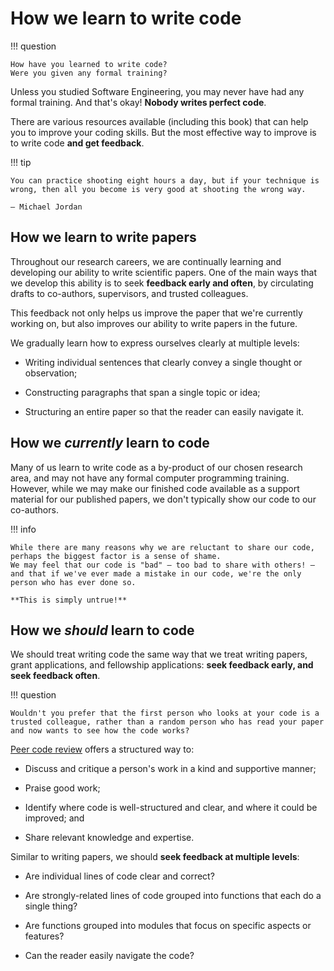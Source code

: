 # How we learn to write code

!!! question

    How have you learned to write code?
    Were you given any formal training?

Unless you studied Software Engineering, you may never have had any formal training.
And that's okay!
**Nobody writes perfect code**.

There are various resources available (including this book) that can help you to improve your coding skills.
But the most effective way to improve is to write code **and get feedback**.

!!! tip

    You can practice shooting eight hours a day, but if your technique is wrong, then all you become is very good at shooting the wrong way.

    — Michael Jordan

## How we learn to write papers

Throughout our research careers, we are continually learning and developing our ability to write scientific papers.
One of the main ways that we develop this ability is to seek **feedback early and often**, by circulating drafts to co-authors, supervisors, and trusted colleagues.

This feedback not only helps us improve the paper that we're currently working on, but also improves our ability to write papers in the future.

We gradually learn how to express ourselves clearly at multiple levels:

- Writing individual sentences that clearly convey a single thought or observation;

- Constructing paragraphs that span a single topic or idea;

- Structuring an entire paper so that the reader can easily navigate it.

## How we ***currently*** learn to code

Many of us learn to write code as a by-product of our chosen research area, and may not have any formal computer programming training.
However, while we may make our finished code available as a support material for our published papers, we don't typically show our code to our co-authors.

!!! info

    While there are many reasons why we are reluctant to share our code, perhaps the biggest factor is a sense of shame.
    We may feel that our code is "bad" — too bad to share with others! — and that if we've ever made a mistake in our code, we're the only person who has ever done so.

    **This is simply untrue!**

## How we ***should*** learn to code

We should treat writing code the same way that we treat writing papers, grant applications, and fellowship applications: **seek feedback early, and seek feedback often**.

!!! question

    Wouldn't you prefer that the first person who looks at your code is a trusted colleague, rather than a random person who has read your paper and now wants to see how the code works?

[Peer code review](../collaborating/peer-code-review.md) offers a structured way to:

- Discuss and critique a person's work in a kind and supportive manner;

- Praise good work;

- Identify where code is well-structured and clear, and where it could be improved; and

- Share relevant knowledge and expertise.

Similar to writing papers, we should **seek feedback at multiple levels**:

- Are individual lines of code clear and correct?

- Are strongly-related lines of code grouped into functions that each do a single thing?

- Are functions grouped into modules that focus on specific aspects or features?

- Can the reader easily navigate the code?
